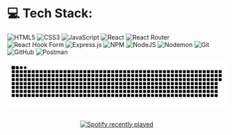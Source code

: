 # 💻 Tech Stack:
![HTML5](https://img.shields.io/badge/html5-%23E34F26.svg?style=for-the-badge&logo=html5&logoColor=white) ![CSS3](https://img.shields.io/badge/css3-%231572B6.svg?style=for-the-badge&logo=css3&logoColor=white) ![JavaScript](https://img.shields.io/badge/javascript-%23323330.svg?style=for-the-badge&logo=javascript&logoColor=%23F7DF1E) ![React](https://img.shields.io/badge/react-%2320232a.svg?style=for-the-badge&logo=react&logoColor=%2361DAFB) ![React Router](https://img.shields.io/badge/React_Router-CA4245?style=for-the-badge&logo=react-router&logoColor=white) ![React Hook Form](https://img.shields.io/badge/React%20Hook%20Form-%23EC5990.svg?style=for-the-badge&logo=reacthookform&logoColor=white) ![Express.js](https://img.shields.io/badge/express.js-%23404d59.svg?style=for-the-badge&logo=express&logoColor=%2361DAFB) ![NPM](https://img.shields.io/badge/NPM-%23CB3837.svg?style=for-the-badge&logo=npm&logoColor=white) ![NodeJS](https://img.shields.io/badge/node.js-6DA55F?style=for-the-badge&logo=node.js&logoColor=white) ![Nodemon](https://img.shields.io/badge/NODEMON-%23323330.svg?style=for-the-badge&logo=nodemon&logoColor=%BBDEAD) ![Git](https://img.shields.io/badge/git-%23F05033.svg?style=for-the-badge&logo=git&logoColor=white) ![GitHub](https://img.shields.io/badge/github-%23121011.svg?style=for-the-badge&logo=github&logoColor=white) ![Postman](https://img.shields.io/badge/Postman-FF6C37?style=for-the-badge&logo=postman&logoColor=white)



<picture>
  <source media="(prefers-color-scheme: dark)" srcset="https://raw.githubusercontent.com/va4unsingh/va4unsingh/output/github-snake-dark.svg" />
  <source media="(prefers-color-scheme: light)" srcset="https://raw.githubusercontent.com/va4unsingh/va4unsingh/output/github-snake.svg" />
  <img alt="github-snake" src="https://raw.githubusercontent.com/va4unsingh/va4unsingh/output/github-snake.svg" />
</picture>


###

<div align="center">
  <a href="https://open.spotify.com/user/31cxurcdk4m7t4366i7lomuhdksm">
    <img src="https://spotify-recently-played-readme.vercel.app/api?user=31cxurcdk4m7t4366i7lomuhdksm&count=5&unique=true" alt="Spotify recently played"  />
  </a>
</div>

###


